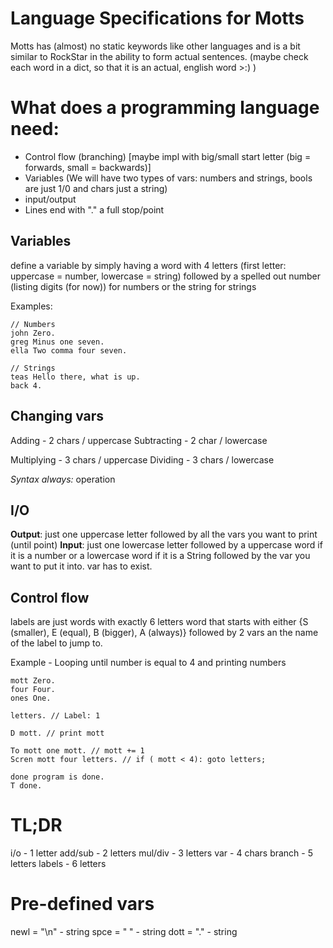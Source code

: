 # Language Specifications for **Motts**

Motts has (almost) no static keywords like other languages and is a bit similar to RockStar in the ability
to form actual sentences. (maybe check each word in a dict, so that it is an actual, english word >:) )

# What does a programming language need:
- Control flow (branching) [maybe impl with big/small start letter (big = forwards, small = backwards)]
- Variables (We will have two types of vars: numbers and strings, bools are just 1/0 and chars just a string)
- input/output
- Lines end with "." a full stop/point

## Variables
define a variable by simply having a word with 4 letters (first letter: uppercase = number, lowercase = string) followed by a spelled out number (listing digits (for now)) for numbers or the string for strings

Examples:
```mt
// Numbers
john Zero.
greg Minus one seven.
ella Two comma four seven.

// Strings
teas Hello there, what is up.
back 4.
```

## Changing vars

Adding - 2 chars / uppercase
Subtracting - 2 char / lowercase

Multiplying - 3 chars / uppercase
Dividing - 3 chars / lowercase

*Syntax always:* operation <op1> <op2> <destination>

## I/O
**Output**: just one uppercase letter followed by all the vars you want to print (until point)
**Input**: just one lowercase letter followed by a uppercase word if it is a number or a lowercase word if it is a String followed by the var you want to put it into. var has to exist.

## Control flow
labels are just words with exactly 6 letters
word that starts with either {S (smaller), E (equal), B (bigger), A (always)} followed by 2 vars an the name of the label to jump to.

Example - Looping until number is equal to 4 and printing numbers

```mt
mott Zero.
four Four.
ones One.

letters. // Label: 1

D mott. // print mott

To mott one mott. // mott += 1
Scren mott four letters. // if ( mott < 4): goto letters;

done program is done.
T done.
```

# TL;DR
i/o - 1 letter
add/sub - 2 letters
mul/div - 3 letters
var - 4 chars
branch - 5 letters
labels - 6 letters

# Pre-defined vars
newl = "\n" - string
spce = " " - string
dott = "." - string